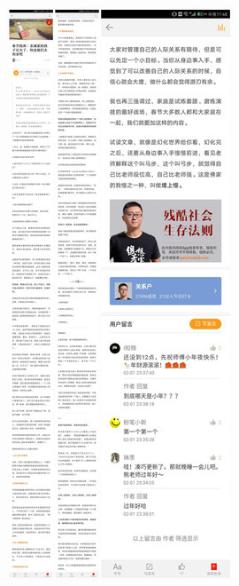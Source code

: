 ![](../../images/2017年02月/GX0202-1.jpg)
![](../../images/2017年02月/GX0202-2.jpg)
![](../../images/2017年02月/GX0202-3.jpg)
